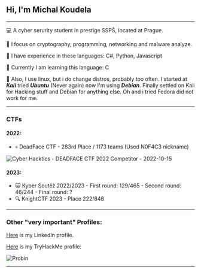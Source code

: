 ##                               Hi, I'm Michal Koudela
_____________________________________________________________________________________________________
💻 A cyber serurity student in prestige SSPŠ, located at Prague.

🔧 I focus on cryptography, programming, networking and malware analyze.

📘 I have experience in these languages: C#, Python, Javascript

📕 Currently I am learning this language: C

🐧 Also, I use linux, but i do change distros, probably too often. I started at ***Kali*** tried ***Ubuntu*** (Never again)
now I'm using ***Debian***. Finally settled on Kali for Hacking stuff and Debian for anything else. Oh and i tried Fedora did not work for me.

_____________________________________________________________________________________________________
### CTFs
#### 2022:
- 💀 DeadFace CTF - 283rd Place / 1173 teams (Used N0F4C3 nickname)

![Cyber Hacktics - DEADFACE CTF 2022 Competitor - 2022-10-15](https://user-images.githubusercontent.com/100596513/196055979-7862a24e-2a51-4d21-ad0f-96506934a907.png)

#### 2023:
- 🐱 Kyber Soutěž 2022/2023 - First round: 129/465 - Second round: 46/244 - Final round: ?
- 🔍 KnightCTF 2023  - Place 222/848
_____________________________________________________________________________________________________

### Other "very important" Profiles:
[Here](https://www.linkedin.com/in/michal-koudela/) is my LinkedIn profile.

[Here](https://tryhackme.com/p/Probin) is my TryHackMe profile:

![Probin](https://user-images.githubusercontent.com/100596513/174675447-dee6a992-4c8e-45c9-a81b-cf2463167e57.png)
_____________________________________________________________________________________________________
